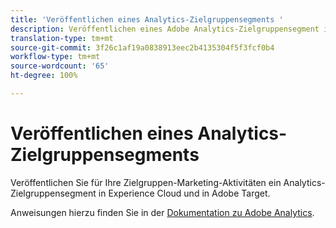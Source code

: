 ```yaml
---
title: 'Veröffentlichen eines Analytics-Zielgruppensegments '
description: Veröffentlichen eines Adobe Analytics-Zielgruppensegment in Experience Cloud und in Adobe Target für Zielgruppen-Marketing-Aktivitäten.
translation-type: tm+mt
source-git-commit: 3f26c1af19a0838913eec2b4135304f5f3fcf0b4
workflow-type: tm+mt
source-wordcount: '65'
ht-degree: 100%

---
```



# Veröffentlichen eines Analytics-Zielgruppensegments

Veröffentlichen Sie für Ihre Zielgruppen-Marketing-Aktivitäten ein Analytics-Zielgruppensegment in Experience Cloud und in Adobe Target.

Anweisungen hierzu finden Sie in der [Dokumentation zu Adobe Analytics](https://docs.adobe.com/content/help/de-DE/analytics/components/segmentation/segmentation-workflow/seg-publish.html).
